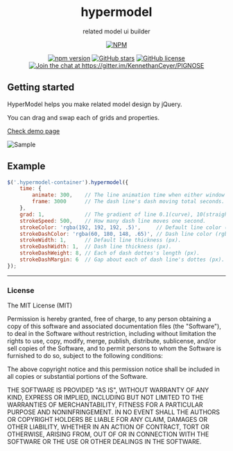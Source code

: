 <h1 align="center">hypermodel</h1>

<p align="center">related model ui builder</p>

<p align="center"><a href="https://nodei.co/npm/formulize/"><img src="https://nodei.co/npm/formulize.png" alt="NPM"></a></p>

<p align="center">
    <a href="https://badge.fury.io/js/hypermodel"><img src="https://badge.fury.io/js/hypermodel.svg" alt="npm version"></a>
    <a href="https://github.com/KennethanCeyer/HyperModel/stargazers"><img src="https://img.shields.io/github/stars/KennethanCeyer/HyperModel.svg" alt="GitHub stars"></a>
    <a href="https://github.com/KennethanCeyer/hypermodel/blob/master/LICENSE"><img src="https://img.shields.io/github/license/KennethanCeyer/HyperModel.svg" alt="GitHub license"></a>
    <a href="https://gitter.im/KennethanCeyer/PIGNOSE?utm_source=badge&amp;utm_medium=badge&amp;utm_campaign=pr-badge&amp;utm_content=badge"><img src="https://badges.gitter.im/Join%20Chat.svg" alt="Join the chat at https://gitter.im/KennethanCeyer/PIGNOSE"></a>
</p>


## Getting started

HyperModel helps you make related model design by jQuery.

You can drag and swap each of grids and properties.

[Check demo page](http://www.pigno.se/barn/PIGNOSE-HyperModel)

![Sample](http://www.pigno.se/barn/PIGNOSE-HyperModel/demo/images/screenshot_main.png)

## Example

```javascript
$('.hypermodel-container').hypermodel({
    time: {
        animate: 300,    // The line animation time when either window resize event be fired or user playing with drag&drop.
        frame: 3000      // The dash line's dash moving total seconds.
    },
    grad: 1,             // The gradient of line 0.1(curve), 10(straight).
    strokeSpeed: 500,    // How many dash line moves one second.
    strokeColor: 'rgba(192, 192, 192, .5)',     // Default line color (rgba, rgb, hash color).
    strokeDashColor: 'rgba(60, 180, 148, .65)', // Dash line color (rgba, rgb, hash color).
    strokeWidth: 1,      // Default line thickness (px).
    strokeDashWidth: 1,  // Dash line thickness (px).
    strokeDashWeight: 8, // Each of dash dottes's length (px).
    strokeDashMargin: 6  // Gap about each of dash line's dottes (px).
});
```

----

### License

The MIT License (MIT)

Permission is hereby granted, free of charge, to any person obtaining a copy of this software and associated documentation files (the "Software"), to deal in the Software without restriction, including without limitation the rights to use, copy, modify, merge, publish, distribute, sublicense, and/or sell copies of the Software, and to permit persons to whom the Software is furnished to do so, subject to the following conditions:

The above copyright notice and this permission notice shall be included in all copies or substantial portions of the Software.

THE SOFTWARE IS PROVIDED "AS IS", WITHOUT WARRANTY OF ANY KIND, EXPRESS OR IMPLIED, INCLUDING BUT NOT LIMITED TO THE WARRANTIES OF MERCHANTABILITY, FITNESS FOR A PARTICULAR PURPOSE AND NONINFRINGEMENT. IN NO EVENT SHALL THE AUTHORS OR COPYRIGHT HOLDERS BE LIABLE FOR ANY CLAIM, DAMAGES OR OTHER LIABILITY, WHETHER IN AN ACTION OF CONTRACT, TORT OR OTHERWISE, ARISING FROM, OUT OF OR IN CONNECTION WITH THE SOFTWARE OR THE USE OR OTHER DEALINGS IN THE SOFTWARE.
